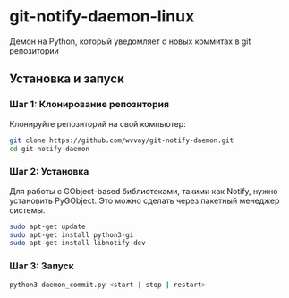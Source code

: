 # git-notify-daemon-linux
Демон на Python, который уведомляет о новых коммитах в git репозитории

## Установка и запуск

### Шаг 1: Клонирование репозитория

Клонируйте репозиторий на свой компьютер:

```bash
git clone https://github.com/wvvay/git-notify-daemon.git
cd git-notify-daemon
```
### Шаг 2: Установка

Для работы с GObject-based библиотеками, такими как Notify, нужно установить PyGObject. Это можно сделать через пакетный менеджер системы.

```bash
sudo apt-get update
sudo apt-get install python3-gi
sudo apt-get install libnotify-dev
```

### Шаг 3: Запуск

```bash
python3 daemon_commit.py <start | stop | restart>
```

